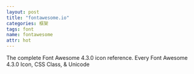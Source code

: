 ```yaml
---
layout: post
title: "fontawesome.io"
categories: 框架
tags: font
name: fontawesome
attr: hot
---
```


The complete Font Awesome 4.3.0 icon reference. <!--break-->Every Font Awesome 4.3.0 Icon, CSS Class, & Unicode
